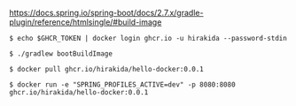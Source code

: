 
https://docs.spring.io/spring-boot/docs/2.7.x/gradle-plugin/reference/htmlsingle/#build-image  

```
$ echo $GHCR_TOKEN | docker login ghcr.io -u hirakida --password-stdin

$ ./gradlew bootBuildImage   

$ docker pull ghcr.io/hirakida/hello-docker:0.0.1

$ docker run -e "SPRING_PROFILES_ACTIVE=dev" -p 8080:8080 ghcr.io/hirakida/hello-docker:0.0.1
```
